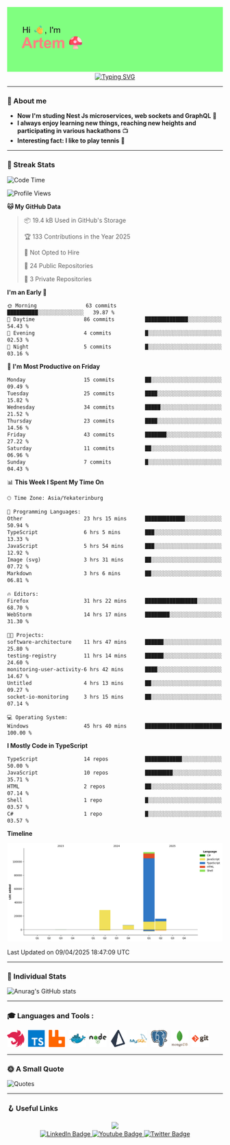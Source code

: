 <div id="header" align="center">
  <img src="https://github.com/CurlyBattery/CurlyBattery/blob/master/header.png?raw=true" alt="альтернативный текст">
  <a href="https://git.io/typing-svg"><img src="https://readme-typing-svg.demolab.com?font=Fira+Code&pause=1000&color=2BF777&width=435&lines=I've+been+doing+backend+programming+;on+Nest+JS+for+13+months+now" alt="Typing SVG" /></a>
</div>

---

### :otter: About me 
- __Now I'm studing Nest Js microservices, web sockets and GraphQL__ 🧩
- __I always enjoy learning new things, reaching new heights and participating in various hackathons__ 📺
- __Interesting fact: I like to play tennis__ 🏓

---

### :monorail: Streak Stats 

<!--START_SECTION:waka-->
![Code Time](http://img.shields.io/badge/Code%20Time-623%20hrs%2023%20mins-blue)

![Profile Views](http://img.shields.io/badge/Profile%20Views-1-blue)

**🐱 My GitHub Data** 

> 📦 19.4 kB Used in GitHub's Storage 
 > 
> 🏆 133 Contributions in the Year 2025
 > 
> 🚫 Not Opted to Hire
 > 
> 📜 24 Public Repositories 
 > 
> 🔑 3 Private Repositories 
 > 
**I'm an Early 🐤** 

```text
🌞 Morning                63 commits          ██████████░░░░░░░░░░░░░░░   39.87 % 
🌆 Daytime                86 commits          ██████████████░░░░░░░░░░░   54.43 % 
🌃 Evening                4 commits           █░░░░░░░░░░░░░░░░░░░░░░░░   02.53 % 
🌙 Night                  5 commits           █░░░░░░░░░░░░░░░░░░░░░░░░   03.16 % 
```
📅 **I'm Most Productive on Friday** 

```text
Monday                   15 commits          ██░░░░░░░░░░░░░░░░░░░░░░░   09.49 % 
Tuesday                  25 commits          ████░░░░░░░░░░░░░░░░░░░░░   15.82 % 
Wednesday                34 commits          █████░░░░░░░░░░░░░░░░░░░░   21.52 % 
Thursday                 23 commits          ████░░░░░░░░░░░░░░░░░░░░░   14.56 % 
Friday                   43 commits          ███████░░░░░░░░░░░░░░░░░░   27.22 % 
Saturday                 11 commits          ██░░░░░░░░░░░░░░░░░░░░░░░   06.96 % 
Sunday                   7 commits           █░░░░░░░░░░░░░░░░░░░░░░░░   04.43 % 
```


📊 **This Week I Spent My Time On** 

```text
🕑︎ Time Zone: Asia/Yekaterinburg

💬 Programming Languages: 
Other                    23 hrs 15 mins      █████████████░░░░░░░░░░░░   50.94 % 
TypeScript               6 hrs 5 mins        ███░░░░░░░░░░░░░░░░░░░░░░   13.33 % 
JavaScript               5 hrs 54 mins       ███░░░░░░░░░░░░░░░░░░░░░░   12.92 % 
Image (svg)              3 hrs 31 mins       ██░░░░░░░░░░░░░░░░░░░░░░░   07.72 % 
Markdown                 3 hrs 6 mins        ██░░░░░░░░░░░░░░░░░░░░░░░   06.81 % 

🔥 Editors: 
Firefox                  31 hrs 22 mins      █████████████████░░░░░░░░   68.70 % 
WebStorm                 14 hrs 17 mins      ████████░░░░░░░░░░░░░░░░░   31.30 % 

🐱‍💻 Projects: 
software-architecture    11 hrs 47 mins      ██████░░░░░░░░░░░░░░░░░░░   25.80 % 
testing-registry         11 hrs 14 mins      ██████░░░░░░░░░░░░░░░░░░░   24.60 % 
monitoring-user-activity-6 hrs 42 mins       ████░░░░░░░░░░░░░░░░░░░░░   14.67 % 
Untitled                 4 hrs 13 mins       ██░░░░░░░░░░░░░░░░░░░░░░░   09.27 % 
socket-io-monitoring     3 hrs 15 mins       ██░░░░░░░░░░░░░░░░░░░░░░░   07.14 % 

💻 Operating System: 
Windows                  45 hrs 40 mins      █████████████████████████   100.00 % 
```

**I Mostly Code in TypeScript** 

```text
TypeScript               14 repos            ████████████░░░░░░░░░░░░░   50.00 % 
JavaScript               10 repos            █████████░░░░░░░░░░░░░░░░   35.71 % 
HTML                     2 repos             ██░░░░░░░░░░░░░░░░░░░░░░░   07.14 % 
Shell                    1 repo              █░░░░░░░░░░░░░░░░░░░░░░░░   03.57 % 
C#                       1 repo              █░░░░░░░░░░░░░░░░░░░░░░░░   03.57 % 
```



**Timeline**

![Lines of Code chart](https://raw.githubusercontent.com/CurlyBattery/CurlyBattery/master/assets/bar_graph.png)


 Last Updated on 09/04/2025 18:47:09 UTC
<!--END_SECTION:waka-->

---

### :slot_machine: Individual Stats 
![Anurag's GitHub stats](https://github-readme-stats.vercel.app/api?username=CurlyBattery&hide=contribs,prs&theme=dracula)

---

### :mortar_board: Languages and Tools :
<div>
  <img src="https://github.com/devicons/devicon/blob/master/icons/nestjs/nestjs-original.svg" title="Nest" alt="Nest" width="40" height="40"/>&nbsp;
  <img src="https://github.com/devicons/devicon/blob/master/icons/typescript/typescript-plain.svg" title="TypeScript" alt="TypeScript" width="40" height="40"/>&nbsp;
  <img src="https://github.com/devicons/devicon/blob/master/icons/rabbitmq/rabbitmq-original.svg" title="Rabbit" alt="RabbitMQ" width="40" height="40"/>&nbsp;
  <img src="https://github.com/devicons/devicon/blob/master/icons/docker/docker-original.svg" title="Docker" alt="Docker" width="40" height="40"/>&nbsp;
  <img src="https://github.com/devicons/devicon/blob/master/icons/nodejs/nodejs-original-wordmark.svg" title="NodeJS" alt="NodeJS" width="40" height="40"/>&nbsp;
  <img src="https://github.com/devicons/devicon/blob/master/icons/prisma/prisma-original.svg" title="Prisma"  alt="Prisma" width="40" height="40"/>&nbsp;
  <img src="https://github.com/devicons/devicon/blob/master/icons/mysql/mysql-original-wordmark.svg" title="MySQL"  alt="MySQL" width="40" height="40"/>&nbsp;
  <img src="https://github.com/devicons/devicon/blob/master/icons/postgresql/postgresql-original.svg" title="PostgreSQL"  alt="PostgreSQL" width="40" height="40"/>&nbsp;
  <img src="https://github.com/devicons/devicon/blob/master/icons/mongodb/mongodb-original-wordmark.svg" title="MongoDB" alt="MongoDB" width="40" height="40"/>&nbsp;
  <img src="https://github.com/devicons/devicon/blob/master/icons/git/git-original-wordmark.svg" title="Git" **alt="Git" width="40" height="40"/>
</div>

---

### :sun_with_face: A Small Quote
![Quotes](https://quotes-github-readme.vercel.app/api?type=horizontal&theme=dark)

---

### :hook: Useful Links 
<div align="center">
  <img src="https://media2.giphy.com/media/v1.Y2lkPTc5MGI3NjExdG1qb3M0MHpyZmczeDJoZzR4Z2lvcXBydDhpejNpb3Zoc2NoM2lnaCZlcD12MV9pbnRlcm5hbF9naWZfYnlfaWQmY3Q9Zw/FXynzLoP14IHsnfGmO/giphy.gif" height="300">
  
  <div id="badges">
  <a href="your-linkedin-URL">
    <img src="https://img.shields.io/badge/LinkedIn-blue?style=for-the-badge&logo=linkedin&logoColor=white" alt="LinkedIn Badge"/>
  </a>
  <a href="your-youtube-URL">
    <img src="https://img.shields.io/badge/YouTube-red?style=for-the-badge&logo=youtube&logoColor=white" alt="Youtube Badge"/>
  </a>
  <a href="your-twitter-URL">
    <img src="https://img.shields.io/badge/Twitter-blue?style=for-the-badge&logo=twitter&logoColor=white" alt="Twitter Badge"/>
  </a>

